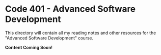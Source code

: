 # Code 401 - Advanced Software Development

This directory will contain all my reading notes and other resources for the "Advanced Software Development" course.

**Content Coming Soon!**
